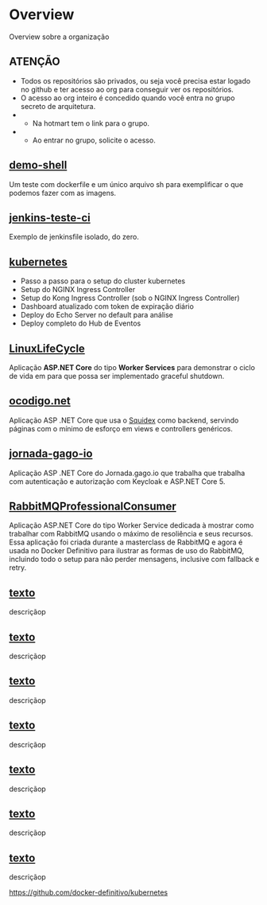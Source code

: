 # Overview
Overview sobre a organização

## ATENÇÃO
* Todos os repositórios são privados, ou seja você precisa estar logado no github e ter acesso ao org para conseguir ver os repositórios.
* O acesso ao org inteiro é concedido quando você entra no grupo secreto de arquitetura.
* * Na hotmart tem o link para o grupo.
* * Ao entrar no grupo, solicite o acesso.


## [demo-shell](https://github.com/docker-definitivo/demo-shell/)
Um teste com dockerfile e um único arquivo sh para exemplificar o que podemos fazer com as imagens.

## [jenkins-teste-ci](https://github.com/docker-definitivo/jenkins-teste-ci/)
Exemplo de jenkinsfile isolado, do zero.

## [kubernetes](https://github.com/docker-definitivo/kubernetes/)
* Passo a passo para o setup do cluster kubernetes
* Setup do NGINX Ingress Controller
* Setup do Kong Ingress Controller (sob o NGINX Ingress Controller)
* Dashboard atualizado com token de expiração diário
* Deploy do Echo Server no default para análise
* Deploy completo do Hub de Eventos

## [LinuxLifeCycle](https://github.com/docker-definitivo/LinuxLifeCycle)
Aplicação **ASP.NET Core** do tipo **Worker Services** para demonstrar o ciclo de vida em para que possa ser implementado graceful shutdown.


## [ocodigo.net](https://github.com/docker-definitivo/ocodigo.net)
Aplicação ASP .NET Core que usa o [Squidex](https://squidex.io/) como backend, servindo páginas com o mínimo de esforço em views e controllers genéricos.

## [jornada-gago-io](https://github.com/docker-definitivo/jornada-gago-io)
Aplicação ASP .NET Core do Jornada.gago.io que trabalha que trabalha com autenticação e autorização com Keycloak e ASP.NET Core 5.

## [RabbitMQProfessionalConsumer](https://github.com/docker-definitivo/RabbitMQProfessionalConsumer)
Aplicação ASP.NET Core do tipo Worker Service dedicada à mostrar como trabalhar com RabbitMQ usando o máximo de resoliência e seus recursos. Essa aplicação foi criada durante a masterclass de RabbitMQ e agora é usada no Docker Definitivo para ilustrar as formas de uso do RabbitMQ, incluindo todo o setup para não perder mensagens, inclusive com fallback e retry.

## [texto](https://github.com/docker-definitivo/projeto/)
descriçãop

## [texto](https://github.com/docker-definitivo/projeto/)
descriçãop

## [texto](https://github.com/docker-definitivo/projeto/)
descriçãop

## [texto](https://github.com/docker-definitivo/projeto/)
descriçãop

## [texto](https://github.com/docker-definitivo/projeto/)
descriçãop

## [texto](https://github.com/docker-definitivo/projeto/)
descriçãop

## [texto](https://github.com/docker-definitivo/projeto/)
descriçãop



https://github.com/docker-definitivo/kubernetes
